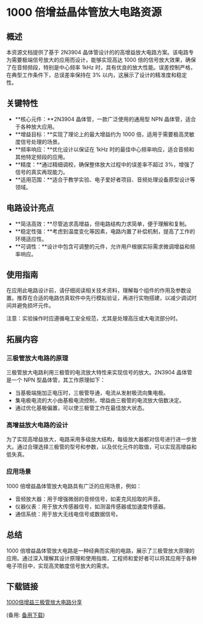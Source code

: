 # 1000 倍增益晶体管放大电路资源

## 概述

本资源文档提供了基于 2N3904 晶体管设计的的高增益放大电路方案。该电路专为需要极端信号放大的应用而设计，能够实现高达 1000 倍的信号放大效果，确保了在音频频段，特别是中心频率 1kHz 时，具有优良的放大性能。误差控制严格，在典型工作条件下，总误差率保持在 3% 以内，这展示了设计的精准度和稳定性。

## 关键特性

- **核心元件：**2N3904 晶体管，一款广泛使用的通用型 NPN 晶体管，适合于各种放大应用。
- **增益目标：**实现了理论上的最大增益约为 1000 倍，适用于需要极高灵敏度信号处理的场景。
- **频率响应：**优化设计以保证在 1kHz 时的最佳中心频率响应，适合音频和其他特定频段的应用。
- **精度：**通过精细调校，确保整体放大过程中的误差率不超过 3%，增强了信号的真实再现能力。
- **适用范围：**适合于教学实验、电子爱好者项目、音频处理设备原型设计等领域。

## 电路设计亮点

- **简洁高效：**尽管追求高增益，但电路结构力求简单，便于理解和复制。
- **稳定性强：**考虑到温度变化等因素，电路内置了补偿机制，提高了工作的环境适应性。
- **可调性：**设计中包含可调整的元件，允许用户根据实际需求微调增益和频率响应。

## 使用指南

在应用此电路设计前，请仔细阅读相关技术资料，理解每个组件的作用及参数设置。推荐在合适的电路仿真软件中先行模拟验证，再进行实物搭建，以减少调试时间并避免损坏元件。

注意：实验操作时应遵循电工安全规范，尤其是处理高压或大电流部分时。

## 拓展内容

### 三极管放大电路的原理

三极管放大电路利用三极管的电流放大特性来实现信号的放大。2N3904 晶体管是一个 NPN 型晶体管，其工作原理如下：

- 当基极端施加正电压时，三极管导通，电流从发射极流向集电极。
- 集电极电流的大小由基极电流控制，增益由三极管的电流放大倍数决定。
- 通过优化基极偏置，可以使三极管工作在最佳放大状态。

### 高增益放大电路的设计

为了实现高增益放大，电路采用多级放大结构，每级放大器都对信号进行进一步放大。通过合理选择三极管的型号和参数，以及优化元件的取值，可以实现高增益和低失真。

### 应用场景

1000 倍增益晶体管放大电路具有广泛的应用场景，例如：

- 音频放大器：用于增强微弱的音频信号，如麦克风拾取的声音。
- 仪器仪表：用于放大传感器信号，如测温传感器或加速度传感器。
- 通信系统：用于放大无线电信号或数据信号。

## 总结

1000 倍增益晶体管放大电路是一种经典而实用的电路，展示了三极管放大原理的应用。通过深入理解其设计原理和使用指南，工程师和爱好者可以将其应用于各种电子项目中，实现高灵敏度信号放大的需求。

## 下载链接
[1000倍增益三极管放大电路分享](https://pan.quark.cn/s/350f1179141c) 

(备用: [备用下载](https://pan.baidu.com/s/1gtkbNJTq5ikr1VIwLPTQIg?pwd=1234))

